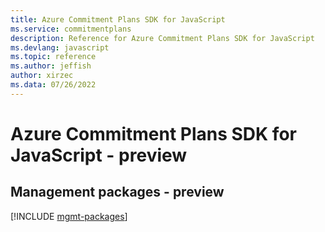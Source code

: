 ```yaml
---
title: Azure Commitment Plans SDK for JavaScript
ms.service: commitmentplans
description: Reference for Azure Commitment Plans SDK for JavaScript
ms.devlang: javascript
ms.topic: reference
ms.author: jeffish
author: xirzec
ms.data: 07/26/2022
---
```

# Azure Commitment Plans SDK for JavaScript - preview

## Management packages - preview
[!INCLUDE [mgmt-packages](commitment-plans-mgmt-index.md)]